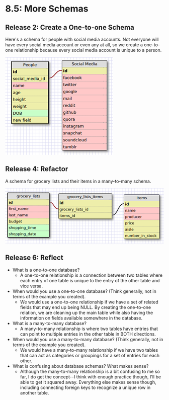 # 8.5: More Schemas

## Release 2: Create a One-to-one Schema

Here's a schema for people with social media accounts. Not everyone will have
every social media account or even any at all, so we create a one-to-one
relationship because every social media account is unique to a person.

![One to One Schema](imgs/one-to-one-schema.png)

## Release 4: Refactor

A schema for grocery lists and their items in a many-to-many schema.

![Many to Many Schema](imgs/release-4-schema.png)

## Release 6: Reflect

* What is a one-to-one database?
	* A one-to-one relationship is a connection between two tables where each
	entry of one table is unique to the entry of the other table and vice
	versa.
* When would you use a one-to-one database? (Think generally, not in terms of the example you created).
	* We would use a one-to-one relationship if we have a set of related fields
	that may end up being NULL. By creating the one-to-one relation, we are 
	cleaning up the main table while also having the information on fields
	available somewhere in the database.
* What is a many-to-many database?
	* A many-to-many relationship is where two tables have entries that can
	point to multiple entries in the other table in BOTH directions.
* When would you use a many-to-many database? (Think generally, not in terms of the example you created).
	* We would have a many-to-many relationship if we have two tables that 
	can act as categories or groupings for a set of entries for each other.
* What is confusing about database schemas? What makes sense?
	* Although the many-to-many relationship is a bit confusing to me so far,
	I do get the concept--I think with enough practice though, I'll be able
	to get it squared away. Everything else makes sense though, including
	connecting foreign keys to recognize a unique row in another table.